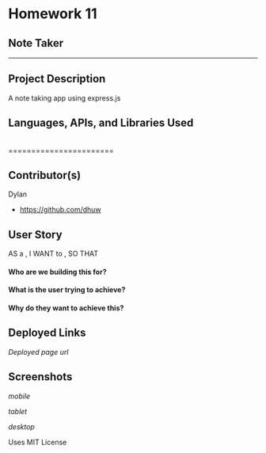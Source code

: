 # Homework 11
## Note Taker
------------------------------
## Project Description
A note taking app using express.js

## Languages, APIs, and Libraries Used
</br>=======================



## Contributor(s)

 Dylan
- https://github.com/dhuw

## User Story 

AS a , I WANT to , SO THAT  

#### Who are we building this for? 




#### What is the user trying to achieve? 





#### Why do they want to achieve this?



## Deployed Links
*Deployed page url*

## Screenshots

*mobile*

*tablet*

*desktop*


Uses MIT License
